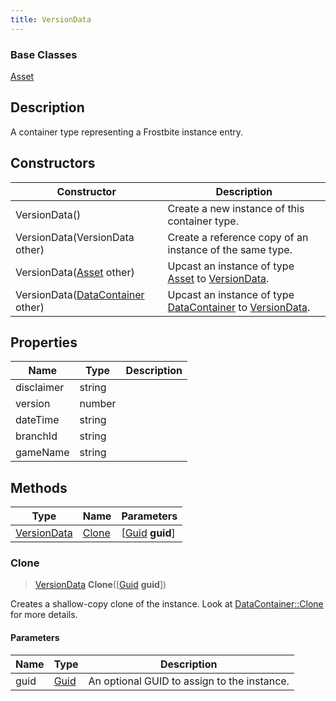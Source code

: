 ```yaml
---
title: VersionData
---
```

### Base Classes

[Asset](Asset)

## Description

A container type representing a Frostbite instance entry.

## Constructors

| Constructor                                                            | Description                                                                                                   |
| ---------------------------------------------------------------------- | ------------------------------------------------------------------------------------------------------------- |
| VersionData()                                                          | Create a new instance of this container type.                                                                 |
| VersionData(VersionData other)                                         | Create a reference copy of an instance of the same type.                                                      |
| VersionData([Asset](Asset) other)                                      | Upcast an instance of type [Asset](Asset) to [VersionData](VersionData).                                      |
| VersionData([DataContainer](/vext/ref/shared/class/datacontainer) other) | Upcast an instance of type [DataContainer](/vext/ref/shared/class/datacontainer) to [VersionData](VersionData). |

## Properties

| Name       | Type   | Description |
| ---------- | ------ | ----------- |
| disclaimer | string |             |
| version    | number |             |
| dateTime   | string |             |
| branchId   | string |             |
| gameName   | string |             |

## Methods

| Type                       | Name            | Parameters                                     |
| -------------------------- | --------------- | ---------------------------------------------- |
| [VersionData](VersionData) | [Clone](#clone) | \[[Guid](/vext/ref/shared/class/guid) **guid**\] |

### Clone

> [VersionData](VersionData) **Clone**(\[[Guid](/vext/ref/shared/class/guid) **guid**\])

Creates a shallow-copy clone of the instance. Look at [DataContainer::Clone](/vext/ref/shared/class/datacontainer#clone) for more details.

#### Parameters

| Name | Type         | Description                                 |
| ---- | ------------ | ------------------------------------------- |
| guid | [Guid](Guid) | An optional GUID to assign to the instance. |
